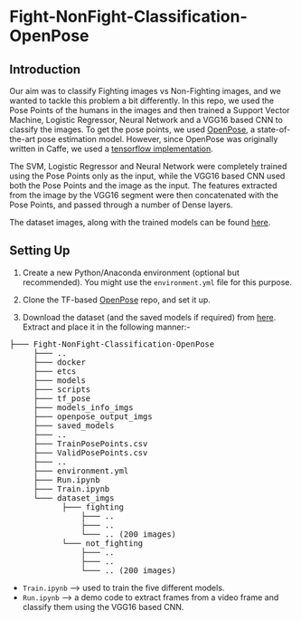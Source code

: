 # Fight-NonFight-Classification-OpenPose

## Introduction
Our aim was to classify Fighting images vs Non-Fighting images, and we wanted to tackle this problem a bit differently. In this repo, we used the Pose Points of the humans in the images and then trained a Support Vector Machine, Logistic Regressor, Neural Network and a VGG16 based CNN to classify the images. To get the pose points, we used [OpenPose](https://arxiv.org/pdf/1812.08008.pdf), a state-of-the-art pose estimation model. However, since OpenPose was originally written in Caffe, we used a [tensorflow implementation](https://github.com/ildoonet/tf-pose-estimation).

The SVM, Logistic Regressor and Neural Network were completely trained using the Pose Points only as the input, while the VGG16 based CNN used both the Pose Points and the image as the input. The features extracted from the image by the VGG16 segment were then concatenated with the Pose Points, and passed through a number of Dense layers. 

The dataset images, along with the trained models can be found [here](https://drive.google.com/drive/folders/1srtiO6IZhfqyxoaKGmGdCg6YtcKI4Frn?usp=sharing).

## Setting Up
1) Create a new Python/Anaconda environment (optional but recommended). You might use the `environment.yml` file for this purpose.

2) Clone the TF-based [OpenPose](https://github.com/ildoonet/tf-pose-estimation) repo, and set it up.

3) Download the dataset (and the saved models if required) from [here](https://drive.google.com/drive/folders/1srtiO6IZhfqyxoaKGmGdCg6YtcKI4Frn?usp=sharing). Extract and place it in the following manner:-
<pre>
├─── Fight-NonFight-Classification-OpenPose
     ├─── ..
     ├─── docker     
     ├─── etcs     
     ├─── models
     ├─── scripts
     ├─── tf_pose
     ├─── models_info_imgs
     ├─── openpose_output_imgs
     ├─── saved_models
     ├─── ..
     ├─── TrainPosePoints.csv
     ├─── ValidPosePoints.csv     
     ├─── ..
     ├─── environment.yml
     ├─── Run.ipynb
     ├─── Train.ipynb  
     └─── dataset_imgs 
           ├─── fighting
               ├─── ..
               ├─── ..
               └─── .. (200 images) 
           └─── not_fighting
               ├─── ..
               ├─── ..
               └─── .. (200 images) 
</pre>

- `Train.ipynb` --> used to train the five different models.
- `Run.ipynb` --> a demo code to extract frames from a video frame and classify them using the VGG16 based CNN.
